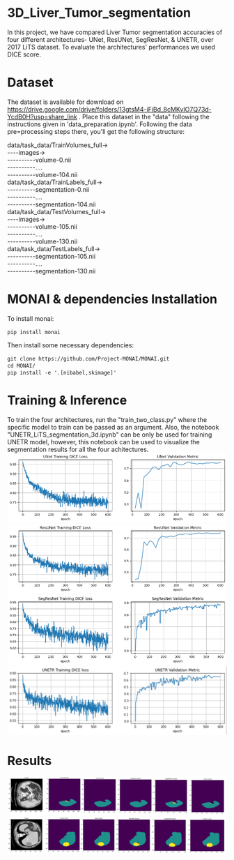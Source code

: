 # 3D_Liver_Tumor_segmentation
In this project, we have compared Liver Tumor segmentation accuracies of four different architectures- UNet, ResUNet, SegResNet, & UNETR, over 2017 LiTS dataset. To evaluate the architectures' performances we used DICE score. 

# Dataset
The dataset is available for download on https://drive.google.com/drive/folders/13gtsM4-iFiBd_8cMKvIO7Q73d-YcdB0H?usp=share_link . Place this dataset in the "data" following the instructions given in 'data_preparation.ipynb'. Following the data pre=processing steps there, you'll get the following structure:

data/task_data/TrainVolumes_full-><br>
----images-><br>
----------volume-0.nii<br>
----------....<br>
----------volume-104.nii<br>
data/task_data/TrainLabels_full-><br>
----------segmentation-0.nii<br>
----------....<br>
----------segmentation-104.nii<br>
data/task_data/TestVolumes_full-><br>
----images-><br>
----------volume-105.nii<br>
----------....<br>
----------volume-130.nii<br>
data/task_data/TestLabels_full-><br>
----------segmentation-105.nii<br>
----------....<br>
----------segmentation-130.nii<br>
# MONAI & dependencies Installation
To install monai:<br>
```
pip install monai
```

Then install some necessary dependencies:<br>
```
git clone https://github.com/Project-MONAI/MONAI.git
cd MONAI/
pip install -e '.[nibabel,skimage]'
```

# Training & Inference
To train the four architectures, run the "train_two_class.py" where the specific model to train can be passed as an argument. Also, the notebook "UNETR_LiTS_segmentation_3d.ipynb" can be only be used for training UNETR model, however, this notebook can be used to visualize the segmentation results for all the four achitectures.
![Screenshot](assets/unet_loss_graph.png)
![Screenshot](assets/resunet_loss_graph.png)
![Screenshot](assets/segresnet_epoch.png)
![Screenshot](assets/unetr_loss_plots.jpg)

# Results
![Screenshot](assets/infer_small_tumor.png)
![Screenshot](assets/infer_large_tumor.png)

